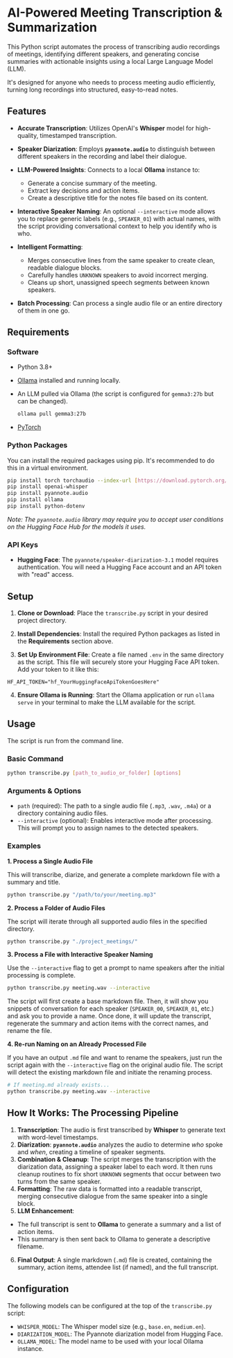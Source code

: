 # AI-Powered Meeting Transcription & Summarization

This Python script automates the process of transcribing audio recordings of meetings, identifying different speakers, and generating concise summaries with actionable insights using a local Large Language Model (LLM).

It's designed for anyone who needs to process meeting audio efficiently, turning long recordings into structured, easy-to-read notes.

## Features

- **Accurate Transcription**: Utilizes OpenAI's **Whisper** model for high-quality, timestamped transcription.
- **Speaker Diarization**: Employs **`pyannote.audio`** to distinguish between different speakers in the recording and label their dialogue.
- **LLM-Powered Insights**: Connects to a local **Ollama** instance to:

  - Generate a concise summary of the meeting.
  - Extract key decisions and action items.
  - Create a descriptive title for the notes file based on its content.

- **Interactive Speaker Naming**: An optional `--interactive` mode allows you to replace generic labels (e.g., `SPEAKER_01`) with actual names, with the script providing conversational context to help you identify who is who.
- **Intelligent Formatting**:

  - Merges consecutive lines from the same speaker to create clean, readable dialogue blocks.
  - Carefully handles `UNKNOWN` speakers to avoid incorrect merging.
  - Cleans up short, unassigned speech segments between known speakers.

- **Batch Processing**: Can process a single audio file or an entire directory of them in one go.

## Requirements

### Software

- Python 3.8+
- [Ollama](https://ollama.com/) installed and running locally.
- An LLM pulled via Ollama (the script is configured for `gemma3:27b` but can be changed).

  ```bash
  ollama pull gemma3:27b
  ```

- [PyTorch](https://pytorch.org/get-started/locally/)

### Python Packages

You can install the required packages using pip. It's recommended to do this in a virtual environment.

```bash
pip install torch torchaudio --index-url [https://download.pytorch.org/whl/cu118](https://download.pytorch.org/whl/cu118)
pip install openai-whisper
pip install pyannote.audio
pip install ollama
pip install python-dotenv
```

_Note: The `pyannote.audio` library may require you to accept user conditions on the Hugging Face Hub for the models it uses._

### API Keys

- **Hugging Face**: The `pyannote/speaker-diarization-3.1` model requires authentication. You will need a Hugging Face account and an API token with "read" access.

## Setup

1. **Clone or Download**: Place the `transcribe.py` script in your desired project directory.

2. **Install Dependencies**: Install the required Python packages as listed in the **Requirements** section above.

3. **Set Up Environment File**: Create a file named `.env` in the same directory as the script. This file will securely store your Hugging Face API token. Add your token to it like this:

  ```
  HF_API_TOKEN="hf_YourHuggingFaceApiTokenGoesHere"
  ```

4. **Ensure Ollama is Running**: Start the Ollama application or run `ollama serve` in your terminal to make the LLM available for the script.

## Usage

The script is run from the command line.

### Basic Command

```bash
python transcribe.py [path_to_audio_or_folder] [options]
```

### Arguments & Options

- `path` (required): The path to a single audio file (`.mp3`, `.wav`, `.m4a`) or a directory containing audio files.
- `--interactive` (optional): Enables interactive mode after processing. This will prompt you to assign names to the detected speakers.

### Examples

**1\. Process a Single Audio File**

This will transcribe, diarize, and generate a complete markdown file with a summary and title.

```bash
python transcribe.py "/path/to/your/meeting.mp3"
```

**2\. Process a Folder of Audio Files**

The script will iterate through all supported audio files in the specified directory.

```bash
python transcribe.py "./project_meetings/"
```

**3\. Process a File with Interactive Speaker Naming**

Use the `--interactive` flag to get a prompt to name speakers after the initial processing is complete.

```bash
python transcribe.py meeting.wav --interactive
```

The script will first create a base markdown file. Then, it will show you snippets of conversation for each speaker (`SPEAKER_00`, `SPEAKER_01`, etc.) and ask you to provide a name. Once done, it will update the transcript, regenerate the summary and action items with the correct names, and rename the file.

**4\. Re-run Naming on an Already Processed File**

If you have an output `.md` file and want to rename the speakers, just run the script again with the `--interactive` flag on the original audio file. The script will detect the existing markdown file and initiate the renaming process.

```bash
# If meeting.md already exists...
python transcribe.py meeting.wav --interactive
```

## How It Works: The Processing Pipeline

1. **Transcription**: The audio is first transcribed by **Whisper** to generate text with word-level timestamps.
2. **Diarization**: **`pyannote.audio`** analyzes the audio to determine _who_ spoke and _when_, creating a timeline of speaker segments.
3. **Combination & Cleanup**: The script merges the transcription with the diarization data, assigning a speaker label to each word. It then runs cleanup routines to fix short `UNKNOWN` segments that occur between two turns from the same speaker.
4. **Formatting**: The raw data is formatted into a readable transcript, merging consecutive dialogue from the same speaker into a single block.
5. **LLM Enhancement**:

  - The full transcript is sent to **Ollama** to generate a summary and a list of action items.
  - This summary is then sent back to Ollama to generate a descriptive filename.

6. **Final Output**: A single markdown (`.md`) file is created, containing the summary, action items, attendee list (if named), and the full transcript.

## Configuration

The following models can be configured at the top of the `transcribe.py` script:

- `WHISPER_MODEL`: The Whisper model size (e.g., `base.en`, `medium.en`).
- `DIARIZATION_MODEL`: The Pyannote diarization model from Hugging Face.
- `OLLAMA_MODEL`: The model name to be used with your local Ollama instance.
